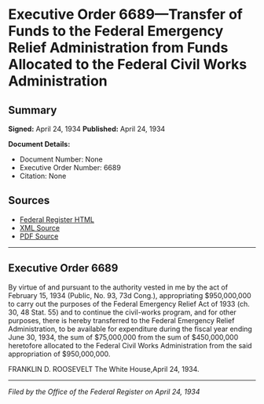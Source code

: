 # Executive Order 6689—Transfer of Funds to the Federal Emergency Relief Administration from Funds Allocated to the Federal Civil Works Administration

## Summary

**Signed:** April 24, 1934
**Published:** April 24, 1934

**Document Details:**
- Document Number: None
- Executive Order Number: 6689
- Citation: None

## Sources
- [Federal Register HTML](https://www.presidency.ucsb.edu/documents/executive-order-6689-transfer-funds-the-federal-emergency-relief-administration-from-funds)
- [XML Source](None)
- [PDF Source](None)

---

## Executive Order 6689

By virtue of and pursuant to the authority vested in me by the act of February 15, 1934 (Public, No. 93, 73d Cong.), appropriating $950,000,000 to carry out the purposes of the Federal Emergency Relief Act of 1933 (ch. 30, 48 Stat. 55) and to continue the civil-works program, and for other purposes, there is hereby transferred to the Federal Emergency Relief Administration, to be available for expenditure during the fiscal year ending June 30, 1934, the sum of $75,000,000 from the sum of $450,000,000 heretofore allocated to the Federal Civil Works Administration from the said appropriation of $950,000,000.

FRANKLIN D. ROOSEVELT
The White House,April 24, 1934.

---

*Filed by the Office of the Federal Register on April 24, 1934*
